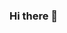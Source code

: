 ### Hi there 👋

<!--
**Shobhs13/Shobhs13** is a ✨ _special_ ✨ repository because its `README.md` (this file) appears on your GitHub profile.

- 🔭 I’m currently working on Data Research/Language Models at Indraprastha Institute of Information Technology, Delhi
- 🌱 I’m currently learning Quant Research, Data Structures & Algorithms and React-native.
- 👯 I’m looking to collaborate on Data Science and it's applications. 
- 🤔 I’m looking for help with some applied approach to solve real time case study related to Data.
- 💬 Ask me about Data Analysis which obviously I'll try my best to answer and if not then i'll try to work it out.
- 📫 How to reach me: shobhitsinha13@gmail.com 
- ⚡ Fun fact: Trying to figure it out :p.
-->
